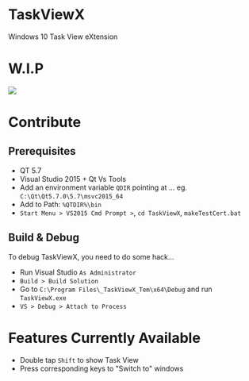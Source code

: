 # TaskViewX
Windows 10 Task View eXtension

# W.I.P

![](https://github.com/yingDev/TaskViewX/blob/master/.readme/screen.jpg?raw=true)

# Contribute
## Prerequisites
- QT 5.7
- Visual Studio 2015 + Qt Vs Tools
- Add an environment variable `QDIR` pointing at ... eg. `C:\Qt\Qt5.7.0\5.7\msvc2015_64`
- Add to Path: `%QTDIR%\bin`
- `Start Menu > VS2015 Cmd Prompt >`, `cd TaskViewX`, `makeTestCert.bat`

## Build & Debug
To debug TaskViewX, you need to do some hack...
- Run Visual Studio `As Administrator`
- `Build > Build Solution`
- Go to `C:\Program Files\_TaskViewX_Tem\x64\Debug` and run `TaskViewX.exe`
- `VS > Debug > Attach to Process`

# Features Currently Available
- Double tap `Shift` to show Task View
- Press corresponding keys to "Switch to" windows
